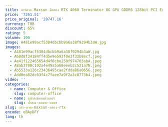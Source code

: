 ```yaml
---
title: การ์ดจอ Maxsun มือสอง RTX 4060 Terminator 8G GPU GDDR6 128bit PCI Express 4.0x8การ์ดวิดีโอเกมคอมพิวเตอร์ตั้งโต๊ะ
price: '7261.51'
price_original: '20747.16'
currency: THB
discount: 65%
rating: 5
volume: 100
image: A481e99acf5304dbcbb9a6a38f9294b3aW.jpg
images:
  - A481e99acf5304dbcbb9a6a38f9294b3aW.jpg
  - A60d8f34184ff4d5e9e593f0e3f33b8ecf.jpeg
  - Ae41f122465654d4f8cbe250f974703abA.jpeg
  - A8ab3780c192a4e49a5a68eeeb2c521a7N.jpeg
  - Ab5533a126c23436495cae2fdda86a065G.jpeg
  - Add0ea82dc63f4c7faee7a9f2a3c8773b4.jpeg
video: ''
categories:
  - name: Computer & Office
    slug: computer-office
  - name: อุปกรณ์คอมพิวเตอร์
    slug: ปกรณ-คอมพ-วเตอร
slug: การ-ดจอ-maxsun-อสอง-rtx
encode: oBAyDFY
lang: th
---
```

  